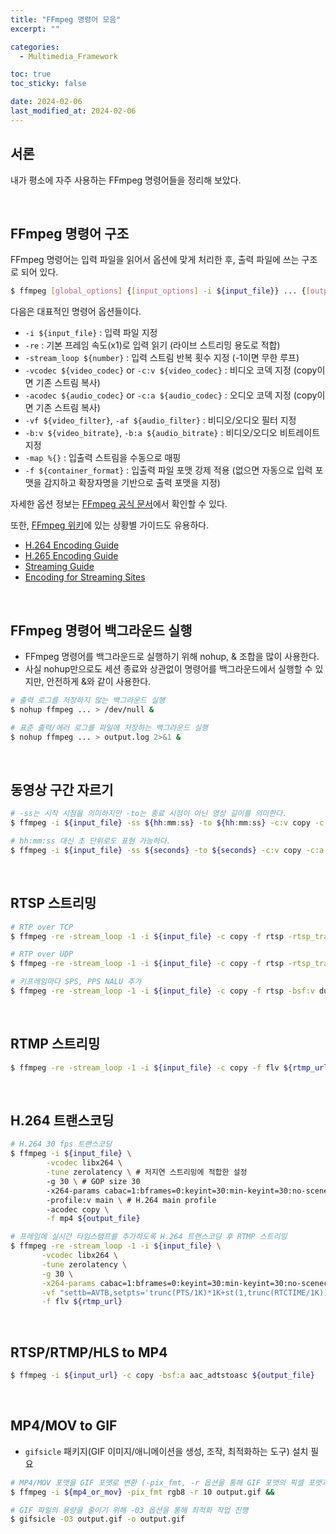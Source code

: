 ```yaml
---
title: "FFmpeg 명령어 모음"
excerpt: ""

categories:
  - Multimedia_Framework

toc: true
toc_sticky: false

date: 2024-02-06
last_modified_at: 2024-02-06
---
```


## 서론

내가 평소에 자주 사용하는 FFmpeg 명령어들을 정리해 보았다.

<br>

## FFmpeg 명령어 구조

FFmpeg 명령어는 입력 파일을 읽어서 옵션에 맞게 처리한 후, 출력 파일에 쓰는 구조로 되어 있다.

```bash
$ ffmpeg [global_options] {[input_options] -i ${input_file}} ... {[output_options] ${output_file}} ...
```

다음은 대표적인 명령어 옵션들이다.

- `-i ${input_file}` : 입력 파일 지정
- `-re` : 기본 프레임 속도(x1)로 입력 읽기 (라이브 스트리밍 용도로 적합)
- `-stream_loop ${number}` : 입력 스트림 반복 횟수 지정 (-1이면 무한 루프)
- `-vcodec ${video_codec}` or `-c:v ${video_codec}` : 비디오 코덱 지정 (copy이면 기존 스트림 복사)
- `-acodec ${audio_codec}` or `-c:a ${audio_codec}` : 오디오 코덱 지정 (copy이면 기존 스트림 복사)
- `-vf ${video_filter}`, `-af ${audio_filter}` : 비디오/오디오 필터 지정
- `-b:v ${video_bitrate}`, `-b:a ${audio_bitrate}` : 비디오/오디오 비트레이트 지정
- `-map %{}` : 입출력 스트림을 수동으로 매핑
- `-f ${container_format}` : 입출력 파일 포맷 강제 적용 (없으면 자동으로 입력 포맷을 감지하고 확장자명을 기반으로 출력 포맷을 지정)


자세한 옵션 정보는 [FFmpeg 공식 문서](https://www.ffmpeg.org/ffmpeg-all.html)에서 확인할 수 있다.

또한, [FFmpeg 위키](https://trac.ffmpeg.org/wiki)에 있는 상황별 가이드도 유용하다.

- [H.264 Encoding Guide](https://trac.ffmpeg.org/wiki/Encode/H.264)
- [H.265 Encoding Guide](https://trac.ffmpeg.org/wiki/Encode/H.265)
- [Streaming Guide](https://trac.ffmpeg.org/wiki/StreamingGuide)
- [Encoding for Streaming Sites](https://trac.ffmpeg.org/wiki/EncodingForStreamingSites)

<br>

## FFmpeg 명령어 백그라운드 실행

- FFmpeg 명령어를 백그라운드로 실행하기 위해 nohup, & 조합을 많이 사용한다.
- 사실 nohup만으로도 세션 종료와 상관없이 명령어를 백그라운드에서 실행할 수 있지만, 안전하게 &와 같이 사용한다.

```bash
# 출력 로그를 저장하지 않는 백그라운드 실행
$ nohup ffmpeg ... > /dev/null &

# 표준 출력/에러 로그를 파일에 저장하는 백그라운드 실행
$ nohup ffmpeg ... > output.log 2>&1 &
```

<br>

## 동영상 구간 자르기

```bash
# -ss는 시작 시점을 의미하지만 -to는 종료 시점이 아닌 영상 길이를 의미한다.
$ ffmpeg -i ${input_file} -ss ${hh:mm:ss} -to ${hh:mm:ss} -c:v copy -c:a copy ${output_file}

# hh:mm:ss 대신 초 단위로도 표현 가능하다.
$ ffmpeg -i ${input_file} -ss ${seconds} -to ${seconds} -c:v copy -c:a copy ${output_file}
```

<br>

## RTSP 스트리밍

```bash
# RTP over TCP
$ ffmpeg -re -stream_loop -1 -i ${input_file} -c copy -f rtsp -rtsp_transport tcp ${rtsp_url}

# RTP over UDP
$ ffmpeg -re -stream_loop -1 -i ${input_file} -c copy -f rtsp -rtsp_transport udp ${rtsp_url}

# 키프레임마다 SPS, PPS NALU 추가
$ ffmpeg -re -stream_loop -1 -i ${input_file} -c copy -f rtsp -bsf:v dump_extra ${rtsp_url}
```

<br>

## RTMP 스트리밍

```bash
$ ffmpeg -re -stream_loop -1 -i ${input_file} -c copy -f flv ${rtmp_url}
```

<br>

## H.264 트랜스코딩

```bash
# H.264 30 fps 트랜스코딩
$ ffmpeg -i ${input_file} \
        -vcodec libx264 \
        -tune zerolatency \ # 저지연 스트리밍에 적합한 설정
        -g 30 \ # GOP size 30
        -x264-params cabac=1:bframes=0:keyint=30:min-keyint=30:no-scenecut \ # CABAC 활성화, B-frame 비활성화, 30 fps
        -profile:v main \ # H.264 main profile
        -acodec copy \
        -f mp4 ${output_file}

# 프레임에 실시간 타임스탬프를 추가하도록 H.264 트랜스코딩 후 RTMP 스트리밍
$ ffmpeg -re -stream_loop -1 -i ${input_file} \
       -vcodec libx264 \
       -tune zerolatency \
       -g 30 \
       -x264-params cabac=1:bframes=0:keyint=30:min-keyint=30:no-scenecut \
       -vf "settb=AVTB,setpts='trunc(PTS/1K)*1K+st(1,trunc(RTCTIME/1K))-1K*trunc(ld(1)/1K)',drawtext=fontsize=72:box=1:boxcolor=black@0.75:boxborderw=5:fontcolor=white:x=(w-text_w)/2: y=((h-text_h)/2)+((h-text_h)/4):text='%{localtime}.%{eif\:1M*t-1K*trunc(t*1K)\:d}'" \
       -f flv ${rtmp_url}
```

<br>

## RTSP/RTMP/HLS to MP4

```bash
$ ffmpeg -i ${input_url} -c copy -bsf:a aac_adtstoasc ${output_file}
```

<br>

## MP4/MOV to GIF

- `gifsicle` 패키지(GIF 이미지/애니메이션을 생성, 조작, 최적화하는 도구) 설치 필요

```bash
# MP4/MOV 포맷을 GIF 포맷로 변환 (-pix_fmt, -r 옵션을 통해 GIF 포맷의 픽셀 포맷과 FPS를 설정)
$ ffmpeg -i ${mp4_or_mov} -pix_fmt rgb8 -r 10 output.gif && 

# GIF 파일의 용량을 줄이기 위해 -03 옵션을 통해 최적화 작업 진행
$ gifsicle -O3 output.gif -o output.gif
```

<br>
